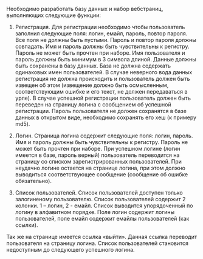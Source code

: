Необходимо разработать базу данных и набор вебстраниц, выполняющих следующие функции:

1) Регистрация.
Для регистрации необходимо чтобы пользователь заполнил следующие поля: логин, емайл, пароль, повтор пароля. Все поля не должны быть пустыми. Пароль и повтор пароля должны совпадать. Имя и пароль должны быть чувствительны к регистру. Пароль не может быть прочтен при наборе. Имя пользователя и пароль должны быть минимум в 3 символа длиной. Данные должны быть сохранены в базу данных. База не должна содержать одинаковых имен пользователей. В случае неверного вода данных регистрация не должна происходить и пользователь должен быть извещен об этом (извещение должно быть осмысленным, соответствующим ошибке и его текст, не должен передаваться в урле). В случае успешной регистрации пользователь должен быть переведен на страницу логина с сообщением об успешной регистрации. Пароль пользователя не должен сохранятся в базе данных в открытом виде, необходимо сохранять его хеш (к примеру md5).

2) Логин.
Страница логина содержит следующие поля: логин, пароль. Имя и пароль должны быть чувствительны к регистру. Пароль не может быть прочтен при наборе. При успешном логине (логин имеется в базе, пароль верный) пользователь переводится на страницу со списком зарегистрированных пользователей. При неудачно логине остается на странице логина, при этом должно выводиться соответствующее сообщение (сообщение об ошибке обязательно).

3) Список пользователей. 
Список пользователей доступен только залогиненому пользователю. Список пользователей содержит 2 колонки. 1 – логин, 2 - емайл. Список выводится упорядоченный по логину в алфавитном порядке. Поле логин содержит логины пользователей, поле емайл содержит емайлы пользователей (как ссылки). 

Так же на странице имеется ссылка «выйти». Данная ссылка переводит пользователя на страницу логина. Список пользователей становится недоступным до следующего успешного логина.
